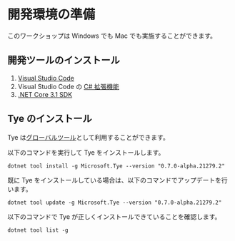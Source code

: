 # 開発環境の準備

このワークショップは Windows でも Mac でも実施することができます。

## 開発ツールのインストール

1. [Visual Studio Code](https://code.visualstudio.com/)
2. Visual Studio Code の [C# 拡張機能](https://marketplace.visualstudio.com/items?itemName=ms-dotnettools.csharp)
3. [.NET Core 3.1 SDK](https://dotnet.microsoft.com/download)

## Tye のインストール

Tye は[グローバルツール](https://docs.microsoft.com/ja-jp/dotnet/core/tools/global-tools)として利用することができます。

以下のコマンドを実行して Tye をインストールします。

```
dotnet tool install -g Microsoft.Tye --version "0.7.0-alpha.21279.2"
```

既に Tye をインストールしている場合は、以下のコマンドでアップデートを行います。

```
dotnet tool update -g Microsoft.Tye --version "0.7.0-alpha.21279.2"
```

以下のコマンドで Tye が正しくインストールできていることを確認します。

```
dotnet tool list -g
```
